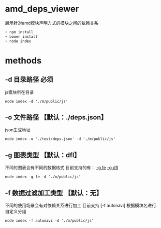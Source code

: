 # amd_deps_viewer

展示针对amd模块声明方式的模块之间的依赖关系

````javascript
+ npm install
+ bower install
+ node index 
````
methods
=======

-d 目录路径 必须 
------------------
js模块所在目录
````
node index -d './m/public/js'
````

-o 文件路径 【默认：./deps.json】
------------------
json生成地址
````
node index -o './test/deps.json' -d './m/public/js'

````

-g 图表类型 【默认：dfl】
------------------
不同的图表会有不同的数据格式
目前支持的有：
[-g fe](http://bost.ocks.org/mike/fisheye/)
[-g dfl](http://mbostock.github.com/d3/ex/force.html)
````
node index -g fe -d './m/public/js'
````

-f 数据过滤加工类型 【默认：无】
------------------
不同的使用场景会有对依赖关系进行加工
目前支持
[-f autonavi] 根据模块名进行自定义分组
````
node index -f autonavi -d './m/public/js'
````
